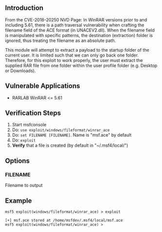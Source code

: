 ## Introduction

From the CVE-2018-20250 NVD Page:
In WinRAR versions prior to and including 5.61, there is a path traversal vulnerability when crafting the filename field
of the ACE format (in UNACEV2.dll). When the filename field is manipulated with specific patterns, the destination
(extraction) folder is ignored, thus treating the filename as an absolute path.

This module will attempt to extract a payload to the startup folder of the current user. It is limited such that we can
only go back one folder. Therefore, for this exploit to work properly, the user must extract the supplied RAR file from
one folder within the user profile folder (e.g. Desktop or Downloads).
        
## Vulnerable Applications

- RARLAB WinRAR <= 5.61

## Verification Steps

1. Start msfconsole
2. Do: `use exploit/windows/fileformat/winrar_ace`
3. Do: `set FILENAME [FILENAME]`. Name is "msf.ace" by default
4. Do: `exploit`
5. **Verify** that a file is created (by default in "~/.msf4/local/")


## Options
### FILENAME
Filename to output

## Example

```
msf5 exploit(windows/fileformat/winrar_ace) > exploit

[+] msf.ace stored at /home/msfdev/.msf4/local/msf.ace
msf5 exploit(windows/fileformat/winrar_ace) > 
```